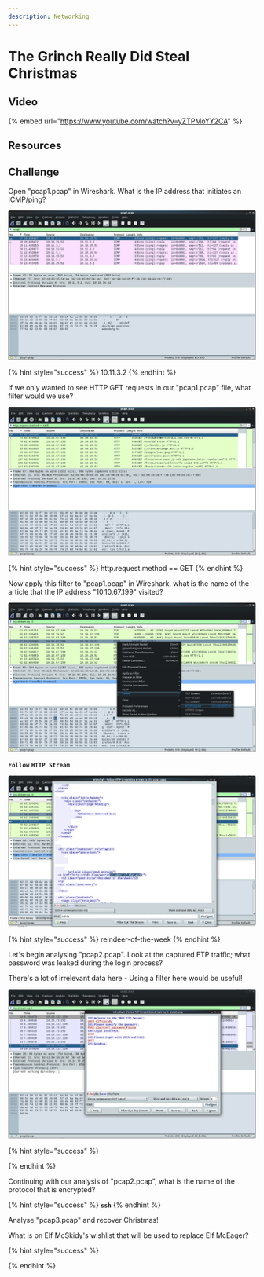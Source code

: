 ```yaml
---
description: Networking
---
```


# The Grinch Really Did Steal Christmas

## Video

{% embed url="https://www.youtube.com/watch?v=yZTPMoYY2CA" %}

## Resources



## Challenge

Open "pcap1.pcap" in Wireshark. What is the IP address that initiates an ICMP/ping?

![](../.gitbook/assets/image%20%2821%29.png)

{% hint style="success" %}
10.11.3.2
{% endhint %}

If we only wanted to see HTTP GET requests in our "pcap1.pcap" file, what filter would we use?

![](../.gitbook/assets/image%20%2850%29.png)

{% hint style="success" %}
http.request.method == GET
{% endhint %}

Now apply this filter to "pcap1.pcap" in Wireshark, what is the name of the article that the IP address "10.10.67.199" visited?

![](../.gitbook/assets/image%20%2811%29.png)

**`Follow`** **`HTTP Stream`**

![](../.gitbook/assets/image%20%2837%29.png)

{% hint style="success" %}
reindeer-of-the-week
{% endhint %}

Let's begin analysing "pcap2.pcap". Look at the captured FTP traffic; what password was leaked during the login process?

There's a lot of irrelevant data here - Using a filter here would be useful!

![](../.gitbook/assets/image%20%2844%29.png)

{% hint style="success" %}

{% endhint %}

Continuing with our analysis of "pcap2.pcap", what is the name of the protocol that is encrypted?

{% hint style="success" %}
**`ssh`**
{% endhint %}

Analyse "pcap3.pcap" and recover Christmas!

What is on Elf McSkidy's wishlist that will be used to replace Elf McEager?

{% hint style="success" %}

{% endhint %}

